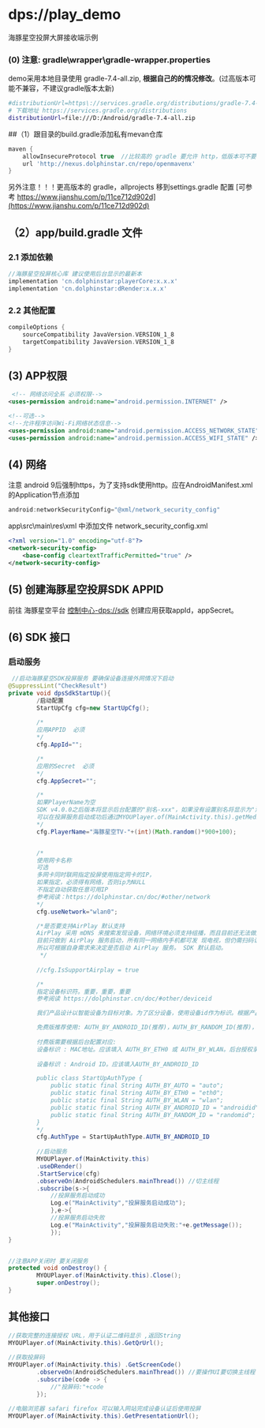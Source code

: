 # dps://play_demo

海豚星空投屏大屏接收端示例

### (0) 注意: gradle\wrapper\gradle-wrapper.properties 
demo采用本地目录使用 gradle-7.4-all.zip, **根据自己的的情况修改**。(过高版本可能不兼容，不建议gradle版本太新)
```bash 
#distributionUrl=https\://services.gradle.org/distributions/gradle-7.4-all.zip
# 下载地址 https://services.gradle.org/distributions
distributionUrl=file:///D:/Android/gradle-7.4-all.zip
```

##（1）跟目录的build.gradle添加私有mevan仓库
```groovy
maven {
    allowInsecureProtocol true  //比较高的 gradle 要允许 http，低版本可不要
    url 'http://nexus.dolphinstar.cn/repo/openmavenx'
}
```
另外注意！！！更高版本的 gradle，allprojects 移到settings.gradle 配置 [可参考 https://www.jianshu.com/p/11ce712d902d](https://www.jianshu.com/p/11ce712d902d)


## （2）app/build.gradle 文件

### 2.1 添加依赖
```groovy
//海豚星空投屏核心库 建议使用后台显示的最新本
implementation 'cn.dolphinstar:playerCore:x.x.x'
implementation 'cn.dolphinstar:dRender:x.x.x'
```

### 2.2 其他配置

```groovy
compileOptions {
    sourceCompatibility JavaVersion.VERSION_1_8
    targetCompatibility JavaVersion.VERSION_1_8
}
```

## (3) APP权限
```xml
 <!-- 网络访问全系 必须权限-->
<uses-permission android:name="android.permission.INTERNET" />

<!--可选-->
<!--允许程序访问Wi-Fi网络状态信息-->
<uses-permission android:name="android.permission.ACCESS_NETWORK_STATE" />
<uses-permission android:name="android.permission.ACCESS_WIFI_STATE" />
```


## (4) 网络
注意 android 9后强制https，为了支持sdk使用http。应在AndroidManifest.xml的Application节点添加
```groovy
android:networkSecurityConfig="@xml/network_security_config"
```
app\src\main\res\xml 中添加文件 network_security_config.xml

```xml
<?xml version="1.0" encoding="utf-8"?>
<network-security-config>
    <base-config cleartextTrafficPermitted="true" />
</network-security-config>
```

## (5) 创建海豚星空投屏SDK APPID

前往 海豚星空平台 [控制中心-dps://sdk](https://client.dolphinstar.cn/) 创建应用获取appId，appSecret。

## (6) SDK 接口

### 启动服务
```java
 //启动海豚星空SDK投屏服务 要确保设备连接外网情况下启动
@SuppressLint("CheckResult")
private void dpsSdkStartUp(){
        /启动配置
        StartUpCfg cfg=new StartUpCfg();
        
        /*
        应用APPID  必须        
        */
        cfg.AppId="";

        /*
        应用的Secret  必须
        */
        cfg.AppSecret=""; 

        /*
        如果PlayerName为空
        SDK v4.0.0之后版本将显示后台配置的"别名-xxx"，如果没有设置别名将显示为"海豚星空TV-xxx" 
        可以在投屏服务启动成功后通过MYOUPlayer.of(MainActivity.this).getMediaRenderName()获取
        */
        cfg.PlayerName="海豚星空TV-"+(int)(Math.random()*900+100);


        /*
        使用网卡名称 
        可选 
        多网卡同时联网指定投屏使用指定网卡的IP，
        如果指定，必须得有网络，否则ip为NULL 
        不指定自动获取任意可用IP
        参考阅读：https://dolphinstar.cn/doc/#other/network
        */
        cfg.useNetwork="wlan0";

        /*是否要支持AirPlay 默认支持
        AirPlay 采用 mDNS 来搜索发现设备，网络环境必须支持组播，而且目前还无法做到像 DLNA 那样扫码后的设备一对一发现，
        目前只做到 AirPlay 服务启动，所有同一网络内手机都可发 现电视，但仍需扫码认证才可投屏。 
        所以可根据自身需求来决定是否启动 AirPlay 服务。 SDK 默认启动。
         */
        
        //cfg.IsSupportAirplay = true

        /*
        指定设备标识符。重要，重要，重要
        参考阅读 https://dolphinstar.cn/doc/#other/deviceid

        我们产品设计以智能设备为目标对象。为了区分设备，使用设备id作为标识。根据产品需要，我们目前支持多种形式的设备标识。

        免费版推荐使用: AUTH_BY_ANDROID_ID(推荐)，AUTH_BY_RANDOM_ID(推荐)，AUTH_BY_AUTO(默认)
        
        付费版需要根据后台配置对应:
        设备标识 : MAC地址。应该填入 AUTH_BY_ETH0 或 AUTH_BY_WLAN。后台授权录入有线网卡MAC则指定为 AUTH_BY_ETH0，无线网卡MAC则指定为AUTH_BY_WLAN。
        
        设备标识 : Android ID。应该填入AUTH_BY_ANDROID_ID

        public class StartUpAuthType {
            public static final String AUTH_BY_AUTO = "auto";
            public static final String AUTH_BY_ETH0 = "eth0";
            public static final String AUTH_BY_WLAN = "wlan";
            public static final String AUTH_BY_ANDROID_ID = "androidid";
            public static final String AUTH_BY_RANDOM_ID = "randomid";
        }
        */
        cfg.AuthType = StartUpAuthType.AUTH_BY_ANDROID_ID
        
        //启动服务
        MYOUPlayer.of(MainActivity.this)
        .useDRender()
        .StartService(cfg)
        .observeOn(AndroidSchedulers.mainThread()) //切主线程
        .subscribe(s->{
            //投屏服务启动成功
            Log.e("MainActivity","投屏服务启动成功");
            },e->{
            //投屏服务启动失败
            Log.e("MainActivity","投屏服务启动失败:"+e.getMessage());
            });
}


//注意APP关闭时 要关闭服务
protected void onDestroy() {
        MYOUPlayer.of(MainActivity.this).Close();
        super.onDestroy();
}
```

## 其他接口
```java
//获取完整的连接授权 URL，用于认证二维码显示 ,返回String
MYOUPlayer.of(MainActivity.this).GetQrUrl();
  
//获取投屏码
MYOUPlayer.of(MainActivity.this) .GetScreenCode()
        .observeOn(AndroidSchedulers.mainThread()) //要操作UI要切换主线程
        .subscribe(code -> {
            //"投屏码:"+code 
        });

//电脑浏览器 safari firefox 可以输入网站完成设备认证后使用投屏
MYOUPlayer.of(MainActivity.this).GetPresentationUrl();
```

